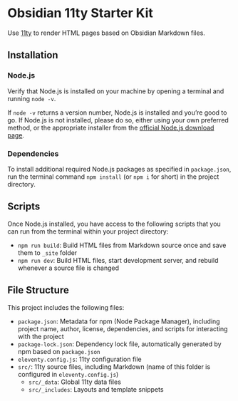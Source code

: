 # Obsidian 11ty Starter Kit

Use [11ty](https://www.11ty.dev/) to render HTML pages based on Obsidian Markdown files.

## Installation

### Node.js

Verify that Node.js is installed on your machine by opening a terminal and running `node -v`.

If `node -v` returns a version number, Node.js is installed and you’re good to go. If Node.js is not installed, please do so, either using your own preferred method, or the appropriate installer from the [official Node.js download page](https://nodejs.org/en/download).

### Dependencies

To install additional required Node.js packages as specified in `package.json`, run the terminal command `npm install` (or `npm i` for short) in the project directory.

## Scripts

Once Node.js installed, you have access to the following scripts that you can run from the terminal within your project directory:

- `npm run build`: Build HTML files from Markdown source once and save them to `_site` folder
- `npm run dev`: Build HTML files, start development server, and rebuild whenever a source file is changed

## File Structure

This project includes the following files:

- `package.json`: Metadata for npm (Node Package Manager), including project name, author, license, dependencies, and scripts for interacting with the project
- `package-lock.json`: Dependency lock file, automatically generated by npm based on `package.json`
- `eleventy.config.js`: 11ty configuration file
- `src/`: 11ty source files, including Markdown (name of this folder is configured in `eleventy.config.js`)
  - `src/_data`: Global 11ty data files
  - `src/_includes`: Layouts and template snippets
